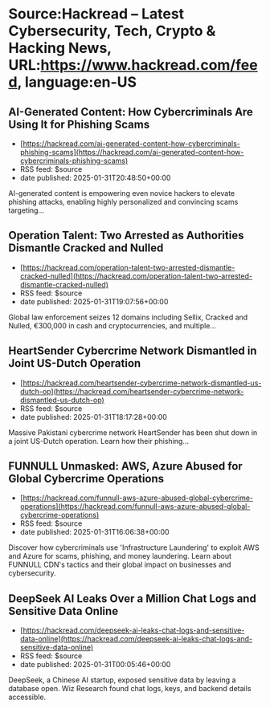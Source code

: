 # Source:Hackread – Latest Cybersecurity, Tech, Crypto & Hacking News, URL:https://www.hackread.com/feed, language:en-US

## AI-Generated Content: How Cybercriminals Are Using It for Phishing Scams
 - [https://hackread.com/ai-generated-content-how-cybercriminals-phishing-scams](https://hackread.com/ai-generated-content-how-cybercriminals-phishing-scams)
 - RSS feed: $source
 - date published: 2025-01-31T20:48:50+00:00

AI-generated content is empowering even novice hackers to elevate phishing attacks, enabling highly personalized and convincing scams targeting&#8230;

## Operation Talent: Two Arrested as Authorities Dismantle Cracked and Nulled
 - [https://hackread.com/operation-talent-two-arrested-dismantle-cracked-nulled](https://hackread.com/operation-talent-two-arrested-dismantle-cracked-nulled)
 - RSS feed: $source
 - date published: 2025-01-31T19:07:56+00:00

Global law enforcement seizes 12 domains including Sellix, Cracked and Nulled, €300,000 in cash and cryptocurrencies, and multiple&#8230;

## HeartSender Cybercrime Network Dismantled in Joint US-Dutch Operation
 - [https://hackread.com/heartsender-cybercrime-network-dismantled-us-dutch-op](https://hackread.com/heartsender-cybercrime-network-dismantled-us-dutch-op)
 - RSS feed: $source
 - date published: 2025-01-31T18:17:28+00:00

Massive Pakistani cybercrime network HeartSender has been shut down in a joint US-Dutch operation. Learn how their phishing&#8230;

## FUNNULL Unmasked: AWS, Azure Abused for Global Cybercrime Operations
 - [https://hackread.com/funnull-aws-azure-abused-global-cybercrime-operations](https://hackread.com/funnull-aws-azure-abused-global-cybercrime-operations)
 - RSS feed: $source
 - date published: 2025-01-31T16:06:38+00:00

Discover how cybercriminals use 'Infrastructure Laundering' to exploit AWS and Azure for scams, phishing, and money laundering. Learn about FUNNULL CDN's tactics and their global impact on businesses and cybersecurity.

## DeepSeek AI Leaks Over a Million Chat Logs and Sensitive Data Online
 - [https://hackread.com/deepseek-ai-leaks-chat-logs-and-sensitive-data-online](https://hackread.com/deepseek-ai-leaks-chat-logs-and-sensitive-data-online)
 - RSS feed: $source
 - date published: 2025-01-31T00:05:46+00:00

DeepSeek, a Chinese AI startup, exposed sensitive data by leaving a database open. Wiz Research found chat logs, keys, and backend details accessible.

